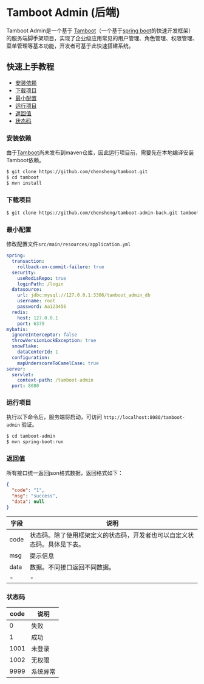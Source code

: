 # Tamboot Admin (后端)
Tamboot Admin是一个基于 [Tamboot](https://github.com/chensheng/tamboot.git)（一个基于[spring boot](https://spring.io/projects/spring-boot)的快速开发框架） 的服务端脚手架项目，实现了企业级应用常见的用户管理、角色管理、权限管理、菜单管理等基本功能，开发者可基于此快速搭建系统。

## 快速上手教程

* [安装依赖](#安装依赖)
* [下载项目](#下载项目)
* [最小配置](#最小配置)
* [运行项目](#运行项目)
* [返回值](#返回值)
* [状态码](#状态码)

### 安装依赖 <div id="安装依赖"></div>
由于[Tamboot](https://github.com/chensheng/tamboot.git)尚未发布到maven仓库，因此运行项目前，需要先在本地编译安装Tamboot依赖。
```bash
$ git clone https://github.com/chensheng/tamboot.git
$ cd tamboot
$ mvn install
```

### 下载项目 <div id="下载项目"></div>
```bash
$ git clone https://github.com/chensheng/tamboot-admin-back.git tamboot-admin
```

### 最小配置 <div id="最小配置"></div>
修改配置文件`src/main/resources/application.yml`
```yml
spring:
  transaction:
    rollback-on-commit-failure: true
  security:
    useRedisRepo: true
    loginPath: /login
  datasource:
    url: jdbc:mysql://127.0.0.1:3306/tamboot_admin_db
    username: root
    password: Aa123456
  redis:
    host: 127.0.0.1
    port: 6379
mybatis:
  ignoreInterceptor: false
  throwVersionLockException: true
  snowFlake:
    dataCenterId: 1
  configuration:
    mapUnderscoreToCamelCase: true
server:
  servlet:
    context-path: /tamboot-admin
  port: 8080
```


### 运行项目 <div id="运行项目"></div>
执行以下命令后，服务端将启动，可访问 `http://localhost:8080/tamboot-admin` 验证。
```bash
$ cd tamboot-admin
$ mvn spring-boot:run
```

### 返回值 <div id="返回值"></div>
所有接口统一返回json格式数据，返回格式如下：
```json
{
  "code": "1",
  "msg": "success",
  "data": null
}
```

字段|说明
-----|-----
code | 状态码。除了使用框架定义的状态码，开发者也可以自定义状态码。具体见下表。
msg | 提示信息
data | 数据。不同接口返回不同数据。
-|-

### 状态码 <div id="状态码"></div>
code | 说明
-----|-----
0 | 失败
1 | 成功
1001 | 未登录
1002 | 无权限
9999 | 系统异常
